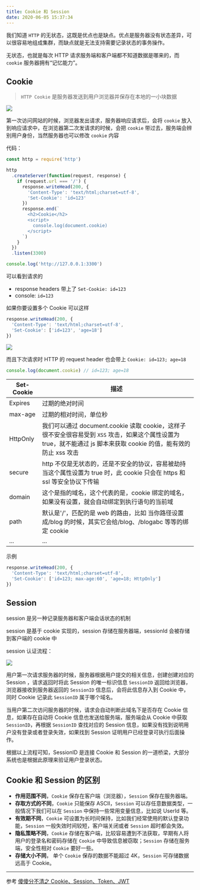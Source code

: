 ```yaml
---
title: Cookie 和 Session
date: 2020-06-05 15:37:34
---
```


我们知道 `HTTP` 的无状态，这既是优点也是缺点。优点是服务器没有状态差异，可以很容易地组成集群，而缺点就是无法支持需要记录状态的事务操作。

无状态，也就是每次 HTTP 请求服务端和客户端都不知道数据是哪来的，而 `cookie` 服务器拥有“记忆能力”。

## Cookie

> `HTTP Cookie` 是服务器发送到用户浏览器并保存在本地的一小块数据

![](https://gitee.com/alvin0216/cdn/raw/master/img/http/series/cookie.png)

第一次访问网站的时候，浏览器发出请求，服务器响应请求后，会将 `cookie` 放入到响应请求中，在浏览器第二次发请求的时候，会把 `cookie` 带过去，服务端会辨别用户身份，当然服务器也可以修改 `cookie` 内容

代码：

```js {8,13}
const http = require('http')

http
  .createServer(function(request, response) {
    if (request.url === '/') {
      response.writeHead(200, {
        'Content-Type': 'text/html;charset=utf-8',
        'Set-Cookie': 'id=123'
      })
      response.end(`
        <h2>Cookie</h2>
        <script>
          console.log(document.cookie)
        </script>
      `)
    }
  })
  .listen(3300)

console.log('http://127.0.0.1:3300')
```

可以看到请求的

- response headers 带上了 `Set-Cookie: id=123`
- console: `id=123`

如果你要设置多个 Cookie 可以这样

```js
response.writeHead(200, {
  'Content-Type': 'text/html;charset=utf-8',
  'Set-Cookie': ['id=123', 'age=18']
})
```

![](https://gitee.com/alvin0216/cdn/raw/master/img/http/series/cookie2.png)

而且下次请求时 HTTP 的 request header 也会带上 `Cookie: id=123; age=18`

```js
console.log(document.cookie) // id=123; age=18
```

| Set-Cookie | 描述                                                                                                                                                                |
| ---------- | ------------------------------------------------------------------------------------------------------------------------------------------------------------------- |
| Expires    | 过期的绝对时间                                                                                                                                                      |
| max-age    | 过期的相对时间，单位秒                                                                                                                                              |
| HttpOnly   | 我们可以通过 document.cookie 读取 cookie，这样子很不安全很容易受到 `XSS` 攻击，如果这个属性设置为 true，就不能通过 js 脚本来获取 cookie 的值，能有效的防止 xss 攻击 |
| secure     | http 不仅是无状态的，还是不安全的协议，容易被劫持当这个属性设置为 true 时，此 cookie 只会在 https 和 ssl 等安全协议下传输                                           |
| domain     | 这个是指的域名，这个代表的是，cookie 绑定的域名，如果没有设置，就会自动绑定到执行语句的当前域                                                                       |
| path       | 默认是'/'，匹配的是 web 的路由，比如 当你路径设置成/blog 的时候，其实它会给/blog、/blogabc 等等的绑定 cookie                                                        |
| ...        | ...                                                                                                                                                                 |

示例

```js
response.writeHead(200, {
  'Content-Type': 'text/html;charset=utf-8',
  'Set-Cookie': ['id=123; max-age:60', 'age=18; HttpOnly']
})
```

## Session

session 是另一种记录服务器和客户端会话状态的机制

session 是基于 cookie 实现的，session 存储在服务器端，sessionId 会被存储到客户端的 cookie 中

session 认证流程：

![](https://gitee.com/alvin0216/cdn/raw/master/img/http/series/session.png)

用户第一次请求服务器的时候，服务器根据用户提交的相关信息，创建创建对应的 Session ，请求返回时将此 Session 的唯一标识信息 `SessionID` 返回给浏览器，浏览器接收到服务器返回的 `SessionID` 信息后，会将此信息存入到 Cookie 中，同时 Cookie 记录此 `SessionID` 属于哪个域名。

当用户第二次访问服务器的时候，请求会自动判断此域名下是否存在 Cookie 信息，如果存在自动将 Cookie 信息也发送给服务端，服务端会从 Cookie 中获取 `SessionID`，再根据 `SessionID` 查找对应的 Session 信息，如果没有找到说明用户没有登录或者登录失效，如果找到 Session 证明用户已经登录可执行后面操作。

根据以上流程可知，SessionID 是连接 Cookie 和 Session 的一道桥梁，大部分系统也是根据此原理来验证用户登录状态。

## Cookie 和 Session 的区别

- **作用范围不同**，`Cookie` 保存在客户端（浏览器），`Session` 保存在服务器端。
- **存取方式的不同**，`Cookie` 只能保存 ASCII，`Session` 可以存任意数据类型，一般情况下我们可以在 `Session` 中保持一些常用变量信息，比如说 UserId 等。
- **有效期不同**，`Cookie` 可设置为长时间保持，比如我们经常使用的默认登录功能，`Session` 一般失效时间较短，客户端关闭或者 `Session` 超时都会失效。
- **隐私策略不同**，`Cookie` 存储在客户端，比较容易遭到不法获取，早期有人将用户的登录名和密码存储在 `Cookie` 中导致信息被窃取；`Session` 存储在服务端，安全性相对 `Cookie` 要好一些。
- **存储大小不同**， 单个 `Cookie` 保存的数据不能超过 4K，`Session` 可存储数据远高于 Cookie。

---

参考 [傻傻分不清之 Cookie、Session、Token、JWT](https://juejin.im/post/5e055d9ef265da33997a42cc)
